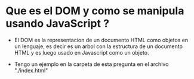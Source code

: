 # Que es el DOM y como se manipula usando JavaScript ?

- El DOM es la representacion de un documento HTML como objetos en un lenguaje, es decir es un arbol con la estructura de un documento HTML y es luego usado en Javascript como un objeto.

- Tengo un ejemplo en la carpeta de esta pregunta en el archivo "./index.html"
